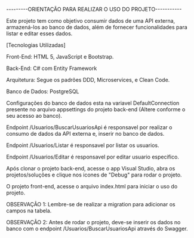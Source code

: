 ---------ORIENTAÇÃO PARA REALIZAR O USO DO PROJETO-----------

Este projeto tem como objetivo consumir dados de uma API externa, armazená-los ao banco de dados, além de fornecer funcionalidades para listar e editar esses dados.

[Tecnologias Utilizadas] 

Front-End: HTML 5, JavaScript e Bootstrap. 

Back-End: C# com Entity Framework

Arquitetura: Segue os padrões DDD, Microservices, e Clean Code.

Banco de Dados: PostgreSQL

Configurações do banco de dados esta na variavel DefaultConnection presente no arquivo appsettings do projeto back-end (Altere conforme o seu acesso ao banco).

Endpoint /Usuarios/BuscarUsuariosApi é responsavel por realizar o consumo de dados da API externa e, inserir no banco de dados.

Endpoint /Usuarios/Listar é responsavel por listar os usuarios.

Endpoint /Usuarios/Editar é responsavel por editar usuario especifico.

Após clonar o projeto back-end, acesse o app Visual Studio, abra os projetos/soluções e clique nos icones de "Debug" para rodar o projeto.

O projeto front-end, acesse o arquivo index.html para iniciar o uso do projeto.

OBSERVAÇÃO 1: Lembre-se de realizar a migration para adicionar os campos na tabela.

OBSERVAÇÃO 2: Antes de rodar o projeto, deve-se inserir os dados no banco com o endpoint /Usuarios/BuscarUsuariosApi através do Swagger.
